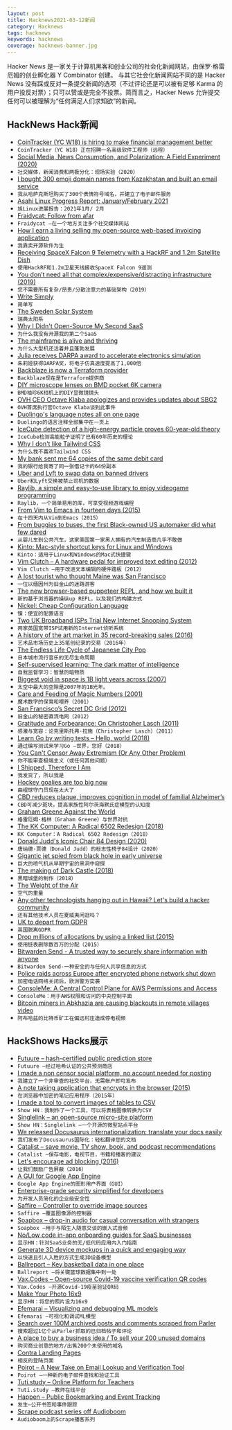```yaml
---
layout: post
title: Hacknews2021-03-12新闻
category: Hacknews
tags: hacknews
keywords: hacknews
coverage: hacknews-banner.jpg
---
```


Hacker News 是一家关于计算机黑客和创业公司的社会化新闻网站，由保罗·格雷厄姆的创业孵化器 Y Combinator 创建。
与其它社会化新闻网站不同的是 Hacker News 没有踩或反对一条提交新闻的选项（不过评论还是可以被有足够 Karma 的用户投反对票）；只可以赞或是完全不投票。简而言之，Hacker News 允许提交任何可以被理解为“任何满足人们求知欲”的新闻。

## HackNews Hack新闻


- [CoinTracker (YC W18) is hiring to make financial management better](https://www.cointracker.io/careers)
- `CoinTracker（YC W18）正在招聘一名高级软件工程师（远程）`
- [Social Media, News Consumption, and Polarization: A Field Experiment (2020)](https://papers.ssrn.com/sol3/papers.cfm?abstract_id=3653388)
- `社交媒体，新闻消费和两极分化：现场实验（2020）`
- [I bought 300 emoji domain names from Kazakhstan and built an email service](https://tinyprojects.dev/projects/mailoji)
- `我从哈萨克斯坦购买了300个表情符号域名，并建立了电子邮件服务`
- [Asahi Linux Progress Report: January/February 2021](https://asahilinux.org/2021/03/progress-report-january-february-2021/)
- `旭Linux进展报告：2021年1月/ 2月`
- [Fraidycat: Follow from afar](https://fraidyc.at/index.html)
- `Fraidycat –在一个地方关注多个社交媒体网站`
- [How I earn a living selling my open-source web-based invoicing application](https://www.indiehackers.com/post/how-i-earn-a-living-selling-my-open-source-software-476f6bb07e)
- `我靠卖开源软件为生`
- [Receiving SpaceX Falcon 9 Telemetry with a HackRF and 1.2m Satellite Dish](https://www.rtl-sdr.com/receiving-space-x-falcon-9-telemetry-with-a-hackrf-and-1-2m-satellite-dish/)
- `使用HackRF和1.2m卫星天线接收SpaceX Falcon 9遥测`
- [You don’t need all that complex/expensive/distracting infrastructure (2019)](https://blog.usejournal.com/you-dont-need-all-that-complex-expensive-distracting-infrastructure-a70dbe0dbccb)
- `您不需要所有复杂/昂贵/分散注意力的基础架构（2019）`
- [Write Simply](http://paulgraham.com/simply.html)
- `简单写`
- [The Sweden Solar System](http://www.swedensolarsystem.se/en/)
- `瑞典太阳系`
- [Why I Didn't Open-Source My Second SaaS](https://panelbear.com/blog/why-not-open-source/)
- `为什么我没有开源我的第二个SaaS`
- [The mainframe is alive and thriving](https://www.zdnet.com/article/inside-why-the-mainframe-is-alive-and-thriving/)
- `为什么大型机还活着并且蓬勃发展`
- [Julia receives DARPA award to accelerate electronics simulation](https://juliacomputing.com/media/2021/03/darpa-ditto/)
- `朱莉娅获得DARPA奖，将电子仿真速度提高了1,000倍`
- [Backblaze is now a Terraform provider](https://www.backblaze.com/blog/easy-storage-easy-provisioning-backblaze-is-now-a-terraform-provider/)
- `Backblaze现在是Terraform提供商`
- [DIY microscope lenses on BMD pocket 6K camera](https://www.schweinert.com/microscope-lenses-on-pocket-6k/)
- `BMD袖珍6K相机上的DIY显微镜镜头`
- [OVH CEO Octave Klaba apologizes and provides updates about SBG2](https://www.ovh.com/fr/images/sbg/index-en.html)
- `OVH首席执行官Octave Klaba谈到此事件`
- [Duolingo's language notes all on one page](https://duome.eu/tips/en)
- `Duolingo的语言注释全部集中在一页上`
- [IceCube detection of a high-energy particle proves 60-year-old theory](https://icecube.wisc.edu/news/press-releases/2021/03/icecube-detection-of-a-high-energy-particle-proves-60-year-old-theory/)
- `IceCube检测高能粒子证明了已有60年历史的理论`
- [Why I don't like Tailwind CSS](https://www.aleksandrhovhannisyan.com/blog/why-i-dont-like-tailwind-css)
- `为什么我不喜欢Tailwind CSS`
- [My bank sent me 64 copies of the same debit card](https://old.reddit.com/r/mildlyinteresting/comments/m2x83h/my_bank_sent_me_64_copies_of_the_same_debit_card/)
- `我的银行给我寄了同一张借记卡的64份副本`
- [Uber and Lyft to swap data on banned drivers](https://www.bbc.co.uk/news/business-56368058)
- `Uber和Lyft交换被禁止司机的数据`
- [Raylib, a simple and easy-to-use library to enjoy videogame programming](https://www.raylib.com/index.html)
- `Raylib，一个简单易用的库，可享受视频游戏编程`
- [From Vim to Emacs in fourteen days (2015)](https://blog.aaronbieber.com/2015/05/24/from-vim-to-emacs-in-fourteen-days.html)
- `在十四天内从Vim到Emacs（2015）`
- [From buggies to buses, the first Black-owned US automaker did what few dared](https://arstechnica.com/cars/2021/03/the-life-and-times-of-c-r-patterson-sons-the-first-black-owned-us-automaker/)
- `从婴儿车到公共汽车，这家美国第一家黑人拥有的汽车制造商几乎不敢做`
- [Kinto: Mac-style shortcut keys for Linux and Windows](https://github.com/rbreaves/kinto/)
- `Kinto：适用于Linux和Windows的Mac式快捷键`
- [Vim Clutch – A hardware pedal for improved text editing (2012)](https://github.com/alevchuk/vim-clutch)
- `Vim Clutch –用于改进文本编辑的硬件踏板（2012）`
- [A lost tourist who thought Maine was San Francisco](https://www.sfgate.com/local/editorspicks/article/lost-tourist-who-thought-Bangor-was-San-Francisco-15940512.php)
- `一位以缅因州为旧金山的迷路游客`
- [The new browser-based puppeteer REPL, and how we built it](https://docs.browserless.io/blog/2021/03/10/new-live-debugger.html)
- `新的基于浏览器的操纵up REPL，以及我们的构建方式`
- [Nickel: Cheap Configuration Language](https://github.com/tweag/nickel)
- `镍：便宜的配置语言`
- [Two UK Broadband ISPs Trial New Internet Snooping System](https://www.ispreview.co.uk/index.php/2021/03/two-uk-broadband-isps-trial-new-internet-snooping-system.html)
- `两家英国宽带ISP试用新的Internet侦听系统`
- [A history of the art market in 35 record-breaking sales (2016)](https://som.yale.edu/news/2016/06/history-of-the-art-market-in-35-record-breaking-sales)
- `艺术品市场历史上35笔创纪录的交易（2016年）`
- [The Endless Life Cycle of Japanese City Pop](https://pitchfork.com/features/article/the-endless-life-cycle-of-japanese-city-pop/)
- `日本城市流行音乐的无尽生命周期`
- [Self-supervised learning: The dark matter of intelligence](https://ai.facebook.com/blog/self-supervised-learning-the-dark-matter-of-intelligence/)
- `自我监督学习：智慧的暗物质`
- [Biggest void in space is 1B light years across (2007)](https://www.newscientist.com/article/dn12546-biggest-void-in-space-is-1-billion-light-years-across/)
- `太空中最大的空隙是2007年的1B光年。`
- [Care and Feeding of Magic Numbers (2001)](https://tools.ietf.org/html/draft-main-magic-00)
- `魔术数字的保育和喂养（2001）`
- [San Francisco’s Secret DC Grid (2012)](https://spectrum.ieee.org/tech-history/dawn-of-electronics/san-franciscos-secret-dc-grid)
- `旧金山的秘密直流电网（2012）`
- [Gratitude and Forbearance: On Christopher Lasch (2011)](https://www.thenation.com/article/archive/gratitude-and-forbearance-christopher-lasch/)
- `感激与宽容：论克里斯托弗·拉施（Christopher Lasch）（2011）`
- [Learn Go by writing tests – Hello, world (2018)](https://github.com/quii/learn-go-with-tests/tree/master/hello-world)
- `通过编写测试来学习Go –世界，您好（2018）`
- [You Can't Censor Away Extremism (Or Any Other Problem)](https://freddiedeboer.substack.com/p/you-cant-censor-away-extremism-or)
- `你不能审查极端主义（或任何其他问题）`
- [I Shipped, Therefore I Am](https://hardcoresoftware.learningbyshipping.com/p/012-i-shipped-therefore-i-am)
- `我发货了，所以我是`
- [Hockey goalies are too big now](https://www.theatlantic.com/culture/archive/2021/02/hockey-goalies-are-too-big-now/618021/)
- `曲棍球守门员现在太大了`
- [CBD reduces plaque, improves cognition in model of familial Alzheimer’s](https://jagwire.augusta.edu/cbd-reduces-plaque-improves-cognition-in-model-of-familial-alzheimers/)
- `CBD可减少斑块，提高家族性阿尔茨海默氏症模型的认知度`
- [Graham Greene Against the World](https://newrepublic.com/article/161645/graham-greene-world-biography-book-review)
- `格雷厄姆·格林（Graham Greene）与世界对抗`
- [The KK Computer: A Radical 6502 Redesign (2018)](http://laughtonelectronics.com/Arcana/KimKlone/Kimklone_short_summary.html)
- `KK Computer：A Radical 6502 Redesign（2018）`
- [Donald Judd's Iconic Chair 84 Design (2020)](https://www.architecturaldigest.com/story/the-story-behind-donald-judds-iconic-chair-84-design)
- `唐纳德·贾德（Donald Judd）的标志性椅子84设计（2020）`
- [Gigantic jet spied from black hole in early universe](https://phys.org/news/2021-03-gigantic-jet-spied-black-hole.html)
- `巨大的喷气机从早期宇宙的黑洞中窥探`
- [The making of Dark Castle (2018)](https://www.gamasutra.com/view/news/315720/The_making_of_Dark_Castle_An_excerpt_from_The_Secret_History_of_Mac_Gaming.php)
- `黑暗城堡的制作（2018）`
- [The Weight of the Air](https://technicshistory.com/2021/03/11/the-weight-of-the-air/)
- `空气的重量`
- [Any other technologists hanging out in Hawaii? Let's build a hacker community](item?id=26432702)
- `还有其他技术人员在夏威夷闲逛吗？`
- [UK to depart from GDPR](https://www.lawgazette.co.uk/news/uk-to-depart-from-gdpr/5107685.article)
- `英国脱离GDPR`
- [Drop millions of allocations by using a linked list (2015)](https://github.com/rubygems/rubygems/pull/1188)
- `使用链表删除数百万的分配（2015）`
- [Bitwarden Send - A trusted way to securely share information with anyone](https://bitwarden.com/products/send/)
- `Bitwarden Send-一种安全的与任何人共享信息的方式`
- [Police raids across Europe after encrypted phone network shut down](https://www.theguardian.com/technology/2021/mar/10/police-raids-across-europe-after-encrypted-phone-network-shut-down)
- `加密电话网络关闭后，欧洲警方突袭`
- [ConsoleMe: A Central Control Plane for AWS Permissions and Access](https://netflixtechblog.com/consoleme-a-central-control-plane-for-aws-permissions-and-access-fd09afdd60a8)
- `ConsoleMe：用于AWS权限和访问的中央控制平面`
- [Bitcoin miners in Abkhazia are causing blackouts in remote villages video](https://www.youtube.com/watch?v=Rrgo-64ndnY)
- `阿布哈兹的比特币矿工在偏远村庄造成停电视频`


## HackShows Hacks展示

- [ Futuure – hash-certified public prediction store](https://futuu.re)
- `Futuure –经过哈希认证的公共预测商店`
- [ I made a non censor social platform, no account needed for posting](https://argoledo.com/)
- `我建立了一个非审查的社交平台，无需帐户即可发布`
- [ A note taking application that encrypts in the browser (2015)](https://github.com/moyaproject/notes)
- `在浏览器中加密的笔记应用程序（2015年）`
- [ I made a tool to convert images of tables to CSV](https://github.com/artperrin/image2csv)
- `Show HN：我制作了一个工具，可以将表格图像转换为CSV`
- [ Singlelink – an open-source micro-site platform](https://singlelink.co)
- `Show HN：Singlelink –一个开源的微型站点平台`
- [ We released Docusaurus internationalization: translate your docs easily](https://v2.docusaurus.io/blog/2021/03/09/releasing-docusaurus-i18n)
- `我们发布了Docusaurus国际化：轻松翻译您的文档`
- [ Catalist – save movie, TV show, book, and podcast recommendations](https://getcatalist.com/)
- `Catalist –保存电影，电视节目，书籍和播客的建议`
- [ Let's encourage ad blocking (2016)](https://blockads.fivefilters.org/)
- `让我们鼓励广告屏蔽（2016）`
- [ A GUI for Google App Engine](https://nocommandline.com)
- `Google App Engine的图形用户界面（GUI）`
- [ Enterprise-grade security simplified for developers](https://ASPSecurityKit.net/?src=hn)
- `为开发人员简化的企业级安全性`
- [ Saffire – Controller to override image sources](https://github.com/FairwindsOps/saffire)
- `Saffire –覆盖图像源的控制器`
- [ Soapbox – drop-in audio for casual conversation with strangers](https://soapbox.social/)
- `Soapbox –用于与陌生人随意交谈的嵌入式音频`
- [ No/Low code in-app onboarding guides for SaaS businesses](https://userflow.com)
- `显示HN：针对SaaS业务的无/低代码应用内入门指南`
- [ Generate 3D device mockups in a quick and engaging way](https://things.morflax.com)
- `以快速且引人入胜的方式生成3D设备模型`
- [ Ballreport – Key basketball data in one place](https://ballreport.net/)
- `Ballreport –将关键篮球数据集中到一处`
- [ Vax.Codes – Open-source Covid-19 vaccine verification QR codes](https://vax.codes/)
- `Vax.Codes –开源Covid-19疫苗验证QR码`
- [ Make Your Photo 16x9](https://einaregilsson.com/make-your-photo-16x9/)
- `显示HN：将您的照片设为16x9`
- [ Efemarai – Visualizing and debugging ML models](https://efemarai.com)
- `Efemarai –可视化和调试ML模型`
- [ Search over 100M archived posts and comments scraped from Parler](https://parler.adatascienti.st)
- `搜索超过1亿个从Parler抓取的已归档帖子和评论`
- [ A place to buy a business idea / To sell your 200 unused domains](item?id=26429440)
- `购买商业创意的地方/出售200个未使用的域名`
- [ Contra Landing Pages](https://contra.com/p/RYlUgZeo-contra-landing-pages)
- `相反的登陆页面`
- [ Poirot – A New Take on Email Lookup and Verification Tool](https://www.poirot.app)
- `Poirot –一种新的电子邮件查找和验证工具`
- [ Tuti.study – Online Platform for Teachers](https://tuti.study)
- `Tuti.study –教师在线平台`
- [ Happen – Public Bookmarking and Event Tracking](https://apps.apple.com/ca/app/usehappen/id1523371637#?platform=iphone)
- `发生–公开书签和事件跟踪`
- [ Scrape podcast series off Audioboom](https://github.com/smaslennikov/scrape-audioboom)
- `Audioboom上的Scrape播客系列`

